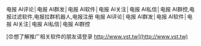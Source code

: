 电报 AI评论│电报 AI群发│电报 AI软件│电报 AI关注│电报 AI私信│电报 AI群控,电报过滤软件,电报拉群机器人,电报注册
电报 AI评论│电报 AI群发│电报 AI软件│电报 AI关注│电报 AI私信│电报 AI群控

[😍想了解推广相关软件的朋友请登录 http://www.vst.tw](http://www.vst.tw)



